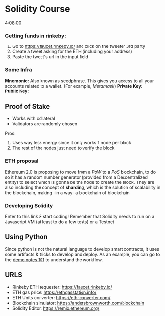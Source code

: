 # Solidity Course
[4:08:00](https://www.youtube.com/watch?v=M576WGiDBdQ&t=4s)


### Getting funds in rinkeby:
1. Go to https://faucet.rinkeby.io/ and click on the tweeter 3rd party
2. Create a tweet asking for the ETH (including your address)
3. Paste the tweet's url in the input field

### Some Infra

**Mnemonic:** Also known as seedphrase. This gives you access to all your accounts related to a wallet. (For example, *Metamask*)
**Private Key:**  
**Public Key:**

## Proof of Stake

- Works with collateral
- Validators are randomly chosen 

Pros:
1. Uses way less energy since it only works 1 node per block
2. The rest of the nodes just need to verify the block

### ETH proposal
Ethereum 2.0 is proposing to move from a *PoW* to a *PoS* blockchain, to do so it has a random number generator (provided from a Descentralized entity) to select which is gonna be the node to create the block. They are also including the concept of **sharding**, which is the solution of scalability in the blockchain, making -in a way- a blockchain of blockchain

### Developing Solidity

Enter to this link & start coding! Remember that Solidity needs to run on a Javascript VM (at least to do a few tests) or a Testnet

## Using Python
Since python is not the natural language to develop smart contracts, it uses some artifacts & tricks to develop and deploy. As an example, you can go to the [demo notes 101](/demos/web3_py_simple_storage/notes.md) to understand the workflow.


## URLS
- Rinkeby ETH requester: https://faucet.rinkeby.io/
- ETH gas price: https://ethgasstation.info/
- ETH Units converter: https://eth-converter.com/
- Blockchain simulator: https://andersbrownworth.com/blockchain
- Solidity Editor: https://remix.ethereum.org/